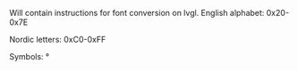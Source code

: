 Will contain instructions for font conversion on lvgl.
English alphabet:
0x20-0x7E

Nordic letters:
0xC0-0xFF

Symbols:
°

